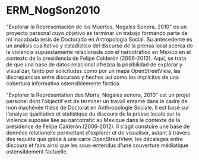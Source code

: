 # ERM_NogSon2010
"Explorar la Representación de los Muertos, Nogales Sonora, 2010" es un proyecto personal cuyo objetivo es terminar un trabajo formando parte de mi inacabada tesis de Doctorado en Antropología Social. Su antecedente es un análisis cualitativo y estadístico del discurso de la prensa local acerca de la violencia supuestamente relacionada con el narcotráfico en México en el contexto de la presidencia de Felipe Calderón (2006-2012). Aquí, se trata de que una base de datos relacional ofrezca la posibilidad de explorar y visualizar, tanto por solicitudes como por un mapa OpenStreetView, las discrepancias entre discursos y hechos así como los implícitos de una cobertura informativa ostensiblemente fáctica.

"Explorer la Représentation des Morts, Nogales sonora, 2010" est un projet personel dont l'objectif est de terminer un travail entamé dans le cadre de mon inachévée thèse de Doctorat en Anthropologie Sociale. Il est basé sur l'analyse qualitative et statistique du discours de la presse locale sur la violence suposée liée au narcotrafic au Mexique dans le contexte de la présidence de Felipe Calderón (2006-2012). Il s'agit constuire une base de données relationelle permettant d'explorer et de visualiser, autant à travers des requête que grâce à une carte OpenStreetView, les décalages entre discours et fairs ainsi que les sous-entendus d'une couverture médiatique ostensiblement factuelle.
